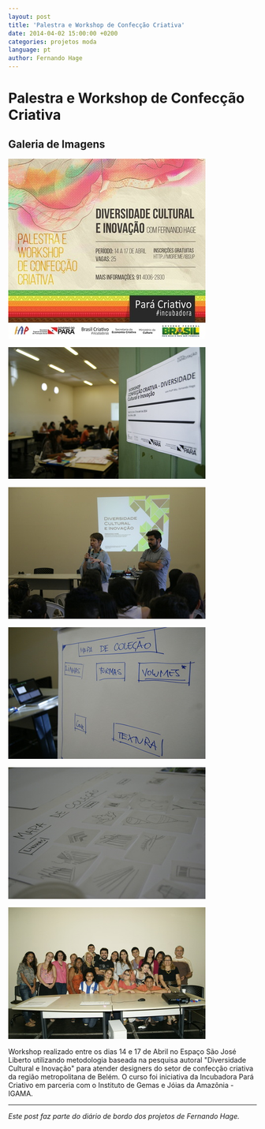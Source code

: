 ```yaml
---
layout: post
title: 'Palestra e Workshop de Confecção Criativa'
date: 2014-04-02 15:00:00 +0200
categories: projetos moda
language: pt
author: Fernando Hage
---
```


# Palestra e Workshop de Confecção Criativa

## Galeria de Imagens

![Palestra e Workshop de Confecção Criativa](/assets/images/palestra-e-workshop-de-confeccao-criativa-01.jpg)

![Palestra e Workshop de Confecção Criativa](/assets/images/palestra-e-workshop-de-confeccao-criativa-02.jpg)

![Palestra e Workshop de Confecção Criativa](/assets/images/palestra-e-workshop-de-confeccao-criativa-03.jpg)

![Palestra e Workshop de Confecção Criativa](/assets/images/palestra-e-workshop-de-confeccao-criativa-04.jpg)

![Palestra e Workshop de Confecção Criativa](/assets/images/palestra-e-workshop-de-confeccao-criativa-05.jpg)

![Palestra e Workshop de Confecção Criativa](/assets/images/palestra-e-workshop-de-confeccao-criativa-06.jpg)

Workshop realizado entre os dias 14 e 17 de Abril no Espaço São José Liberto utilizando metodologia baseada na pesquisa autoral "Diversidade Cultural e Inovação" para atender designers do setor de confecção criativa da região metropolitana de Belém. O curso foi iniciativa da Incubadora Pará Criativo em parceria com o Instituto de Gemas e Jóias da Amazônia - IGAMA.

---

*Este post faz parte do diário de bordo dos projetos de Fernando Hage.*